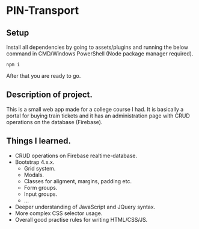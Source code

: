 # PIN-Transport
## Setup 
Install all dependencies by going to assets/plugins and running the below command in CMD/Windows PowerShell (Node package manager required).
```
npm i
```
After that you are ready to go.
## Description of project.
This is a small web app made for a college course I had. It is basically a portal for buying train tickets and it has an administration page
with CRUD operations on the database (Firebase).
## Things I learned.
* CRUD operations on Firebase realtime-database.
* Bootstrap 4.x.x.
  * Grid system.
  * Modals.
  * Classes for aligment, margins, padding etc.
  * Form groups.
  * Input groups.
  * ...
* Deeper understanding of JavaScript and JQuery syntax.
* More complex CSS selector usage.
* Overall good practise rules for writing HTML/CSS/JS.
